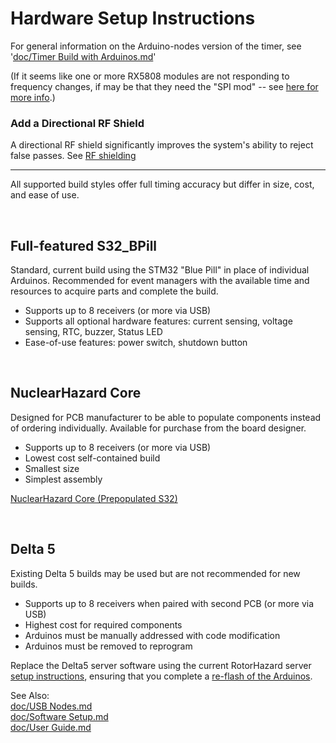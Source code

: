 # Hardware Setup Instructions

For general information on the Arduino-nodes version of the timer, see '[doc/Timer Build with Arduinos.md](Timer%20Build%20with%20Arduinos.md)'

(If it seems like one or more RX5808 modules are not responding to frequency changes, if may be that they need the "SPI mod" -- see [here for more info](Timer%20Build%20with%20Arduinos.md#rx5808-video-receivers).)

### Add a Directional RF Shield
A directional RF shield significantly improves the system's ability to reject false passes. See [RF shielding](Shielding%20and%20Course%20Position.md)

-----------------------------

All supported build styles offer full timing accuracy but differ in size, cost, and ease of use.

<br />

## Full-featured S32_BPill

Standard, current build using the STM32 "Blue Pill" in place of individual Arduinos. Recommended for event managers with the available time and resources to acquire parts and complete the build.

- Supports up to 8 receivers (or more via USB)
- Supports all optional hardware features: current sensing, voltage sensing, RTC, buzzer, Status LED
- Ease-of-use features: power switch, shutdown button

<br />

## NuclearHazard Core

Designed for PCB manufacturer to be able to populate components instead of ordering individually. Available for purchase from the board designer.

- Supports up to 8 receivers (or more via USB)
- Lowest cost self-contained build
- Smallest size
- Simplest assembly

[NuclearHazard Core (Prepopulated S32)](NuclearHazardCore/)

<br />

## Delta 5

Existing Delta 5 builds may be used but are not recommended for new builds.

- Supports up to 8 receivers when paired with second PCB (or more via USB)
- Highest cost for required components
- Arduinos must be manually addressed with code modification
- Arduinos must be removed to reprogram

Replace the Delta5 server software using the current RotorHazard server [setup instructions](doc/Software%20Setup.md), ensuring that you complete a [re-flash of the Arduinos](doc/Software%20Setup.md#rotorhazard-node-code).

See Also:<br/>
[doc/USB Nodes.md](USB%20Nodes.md)<br/>
[doc/Software Setup.md](Software%20Setup.md)<br/>
[doc/User Guide.md](User%20Guide.md)<br/>
